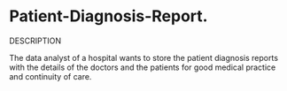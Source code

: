 # Patient-Diagnosis-Report.

DESCRIPTION

The data analyst of a hospital wants to store the patient diagnosis reports with the details of the doctors and 
the patients for good medical practice and continuity of care.

